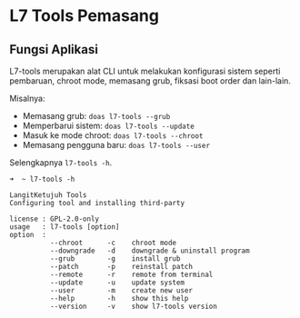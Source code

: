 # L7 Tools Pemasang

## Fungsi Aplikasi

L7-tools merupakan alat CLI untuk melakukan konfigurasi sistem seperti pembaruan, chroot mode, memasang grub, fiksasi boot order dan lain-lain.

Misalnya:

- Memasang grub: `doas l7-tools --grub`
- Memperbarui sistem: `doas l7-tools --update`
- Masuk ke mode chroot: `doas l7-tools --chroot`
- Memasang pengguna baru: `doas l7-tools --user`

Selengkapnya `l7-tools -h`.

```
➜  ~ l7-tools -h

LangitKetujuh Tools
Configuring tool and installing third-party

license : GPL-2.0-only
usage   : l7-tools [option]
option  :
          --chroot      -c    chroot mode
          --downgrade   -d    downgrade & uninstall program
          --grub        -g    install grub
          --patch       -p    reinstall patch
          --remote      -r    remote from terminal
          --update      -u    update system
          --user        -m    create new user
          --help        -h    show this help
          --version     -v    show l7-tools version
```
